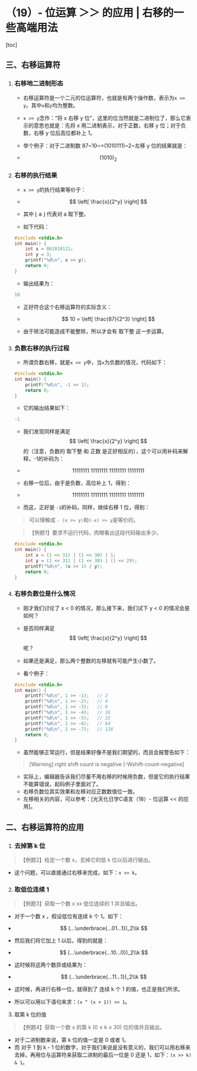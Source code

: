 # （19）- 位运算 ＞＞ 的应用 | 右移的一些高端用法

[toc]

## 三、右移运算符

1. ### 右移地二进制形态

   - 右移运算符是一个二元的位运算符，也就是有两个操作数，表示为`x >> y`。其中`x`和`y`均为整数。

   - `x >> y`念作：“将 x 右移 y 位”，这里的位当然就是二进制位了，那么它表示的意思也就是：先将 x 用二进制表示，对于正数，右移 y 位；对于负数，右移 y 位后高位都补上 1。

   - 举个例子：对于二进制数 87~10~=(1010111)~2~左移 y 位的结果就是：

   - $$
     (1010)_2
     $$

2. ### 右移的执行结果

   - `x >> y`的执行结果等价于：

   - $$
     \left[ \frac{x}{2^y} \right]
     $$

   - 其中 ⌊ a ⌋ 代表对 a 取下整。

   - 如下代码：

   ```c
   #include <stdio.h>
   int main() {
       int x = 0b1010111;
       int y = 3;
       printf("%d\n", x >> y);
       return 0;
   }
   ```

   - 输出结果为：

   ```c
   10
   ```

   - 正好符合这个右移运算符的实际含义：

   - $$
     10 = \left[ \frac{87}{2^3} \right]
     $$

   - 由于除法可能造成不能整除，所以才会有 取下整 这一步运算。

3. ### 负数右移的执行过程

   - 所谓负数右移，就是`x >> y`中，当`x`为负数的情况，代码如下：

   ```c
   #include <stdio.h>
   int main() {
       printf("%d\n", -1 >> 1);
       return 0;
   }
   ```

   - 它的输出结果如下：

   ```c
   -1
   ```

   - 我们发现同样是满足 
     $$
     \left[ \frac{x}{2^y} \right]
     $$
      的（注意，负数的 取下整 和 正数 是正好相反的），这个可以用补码来解释，-1的补码为：

   - $$
     11111111\ 11111111\ 11111111\ 11111111
     $$

   - 右移一位后，由于是负数，高位补上 1，得到：

   - $$
     11111111\ 11111111\ 11111111\ 11111111
     $$

   - 而这，正好是 `-1`的补码，同样，继续右移 1 位，得到：

   > 可以理解成 `- (x >> y)`和`(-x) >> y`是等价的。

   > 【例题1】要求不运行代码，肉眼看出这段代码输出多少。

   ```c
   #include <stdio.h>
   int main() {
       int x = (1 << 31) | (1 << 30) | 1;
       int y = (1 << 31) | (1 << 30) | (1 << 29);
       printf("%d\n", (x >> 1) / y);
       return 0;
   }
   ```

4. ### 右移负数位是什么情况

   - 刚才我们讨论了 x < 0 的情况，那么接下来，我们试下 y < 0 的情况会是如何？

   - 是否同样满足
     $$
     \left[ \frac{x}{2^y} \right]
     $$
     呢？

   - 如果还是满足，那么两个整数的左移就有可能产生小数了。

   - 看个例子：

   ```c
   #include <stdio.h>
   int main() {
       printf("%d\n", 1 >> -1);   // 2
       printf("%d\n", 1 >> -2);   // 4
       printf("%d\n", 1 >> -3);   // 8
       printf("%d\n", 1 >> -4);   // 16
       printf("%d\n", 1 >> -5);   // 32
       printf("%d\n", 1 >> -6);   // 64
       printf("%d\n", 1 >> -7);   // 128
       return 0;
   }
   ```

   - 虽然能够正常运行，但是结果好像不是我们期望的，而且会报警告如下：

   > [Warning] right shift count is negative [-Wshift-count-negative]

   - 实际上，编辑器告诉我们尽量不用右移的时候用负数，但是它的执行结果不能算错误，起码例子里面对了。
   - 右移负数位其实效果和左移对应正数数值位一致。
   - 左移相关的内容，可以参考：[光天化日学C语言（18）- 位运算 << 的应用]。

## 二、右移运算符的应用

1. ### 去掉第 k 位

> 【例题2】给定一个数 x，去掉它的低 k 位以后进行输出。

- 这个问题，可以直接通过右移来完成，如下：`x >> k`。

2. ### 取低位连续 1

> 【例题3】获取一个数 x x*x* 低位连续的 1 并且输出。

- 对于一个数 x ，假设低位有连续 k 个 1。如下：

- $$
  (...\underbrace{...01...1})_2\\k
  $$

- 然后我们将它加上 1 以后，得到的就是：

- $$
  (...\underbrace{...10...0})_2\\k
  $$

- 这时候将这两个数异或结果为：

- $$
  (...\underbrace{...11...1})_2\\k
  $$

- 这时候，再进行右移一位，就得到了 连续 k  个 1 的值，也正是我们所求。

- 所以可以用以下语句来求：`(x ^ (x + 1)) >> 1`。

3. 取第 k 位的值

> 【例题4】获取一个数 x  的第 k (0 ≤ k ≤ 30) 位的值并且输出。

- 对于二进制数来说，第 k 位的值一定是 0 或者 1。
- 而 对于 1 到 k - 1 位的数字，对于我们来说是没有意义的，我们可以用右移来去掉，再用位与运算符来获取二进制的最后一位是 0 还是 1，如下：`(x >> k) & 1`。
